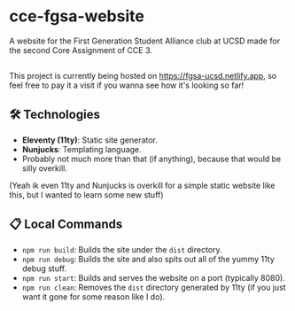 # cce-fgsa-website
A website for the First Generation Student Alliance club at UCSD made for the second Core Assignment of CCE 3.

## 
This project is currently being hosted on https://fgsa-ucsd.netlify.app, so feel free to pay it a visit if you wanna see how it's looking so far!

## 🛠️ Technologies
- **Eleventy (11ty)**: Static site generator.
- **Nunjucks**: Templating language.
- Probably not much more than that (if anything), because that would be silly overkill.

(Yeah ik even 11ty and Nunjucks is overkill for a simple static website like this, but I wanted to learn some new stuff)

## 📋 Local Commands
- `npm run build`: Builds the site under the `dist` directory.
- `npm run debug`: Builds the site and also spits out all of the yummy 11ty debug stuff.
- `npm run start`: Builds and serves the website on a port (typically 8080).
- `npm run clean`: Removes the `dist` directory generated by 11ty (if you just want it gone for some reason like I do).
